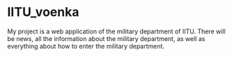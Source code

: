 # IITU_voenka
My project is a web application of the military department of IITU. There will be news, all the information about the military department, as well as everything about how to enter the military department.
